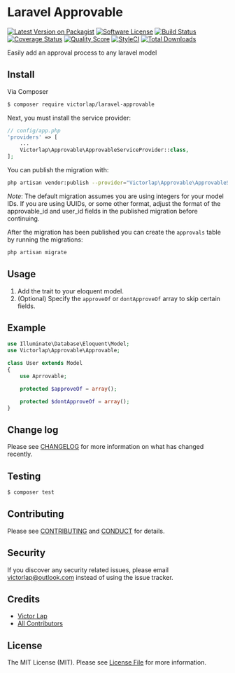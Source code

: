 # Laravel Approvable

[![Latest Version on Packagist][ico-version]][link-packagist]
[![Software License][ico-license]](LICENSE.md)
[![Build Status][ico-travis]][link-travis]
[![Coverage Status][ico-scrutinizer]][link-scrutinizer]
[![Quality Score][ico-code-quality]][link-code-quality]
[![StyleCI](https://styleci.io/repos/80375034/shield?branch=master)](https://styleci.io/repos/80375034)
[![Total Downloads][ico-downloads]][link-downloads]

Easily add an approval process to any laravel model


## Install

Via Composer

``` bash
$ composer require victorlap/laravel-approvable
```

Next, you must install the service provider:

```php
// config/app.php
'providers' => [
    ...
    Victorlap\Approvable\ApprovableServiceProvider::class,
];
```

You can publish the migration with:
```bash
php artisan vendor:publish --provider="Victorlap\Approvable\ApprovableServiceProvider" --tag="migrations"
```

*Note*: The default migration assumes you are using integers for your model IDs. If you are using UUIDs, or some other format, adjust the format of the approvable_id and user_id fields in the published migration before continuing.

After the migration has been published you can create the `approvals` table by running the migrations:


```bash
php artisan migrate
```

## Usage

 1. Add the trait to your eloquent model.
 2. (Optional) Specify the `approveOf` or `dontApproveOf` array to skip certain fields.

## Example
```php
use Illuminate\Database\Eloquent\Model;
use Victorlap\Approvable\Approvable;

class User extends Model
{
    use Aprrovable;

    protected $approveOf = array();

    protected $dontApproveOf = array();
}
```

## Change log

Please see [CHANGELOG](CHANGELOG.md) for more information on what has changed recently.

## Testing

``` bash
$ composer test
```

## Contributing

Please see [CONTRIBUTING](CONTRIBUTING.md) and [CONDUCT](CONDUCT.md) for details.

## Security

If you discover any security related issues, please email victorlap@outlook.com instead of using the issue tracker.

## Credits

- [Victor Lap][link-author]
- [All Contributors][link-contributors]

## License

The MIT License (MIT). Please see [License File](LICENSE.md) for more information.

[ico-version]: https://img.shields.io/packagist/v/victorlap/laravel-approvable.svg?style=flat-square
[ico-license]: https://img.shields.io/badge/license-MIT-brightgreen.svg?style=flat-square
[ico-travis]: https://img.shields.io/travis/victorlap/laravel-approvable/master.svg?style=flat-square
[ico-scrutinizer]: https://img.shields.io/scrutinizer/coverage/g/victorlap/laravel-approvable.svg?style=flat-square
[ico-code-quality]: https://img.shields.io/scrutinizer/g/victorlap/laravel-approvable.svg?style=flat-square
[ico-downloads]: https://img.shields.io/packagist/dt/victorlap/laravel-approvable.svg?style=flat-square

[link-packagist]: https://packagist.org/packages/victorlap/laravel-approvable
[link-travis]: https://travis-ci.org/victorlap/laravel-approvable
[link-scrutinizer]: https://scrutinizer-ci.com/g/victorlap/laravel-approvable/code-structure
[link-code-quality]: https://scrutinizer-ci.com/g/victorlap/laravel-approvable
[link-downloads]: https://packagist.org/packages/victorlap/laravel-approvable
[link-author]: https://github.com/victorlap
[link-contributors]: ../../contributors
